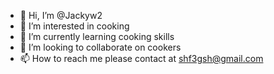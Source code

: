 - 👋 Hi, I’m @Jackyw2
- 👀 I’m interested in cooking
- 🌱 I’m currently learning cooking skills
- 💞️ I’m looking to collaborate on cookers
- 📫 How to reach me please contact at shf3gsh@gmail.com

<!---
Jackyw2/Jackyw2 is a ✨ special ✨ repository because its `README.md` (this file) appears on your GitHub profile.
You can click the Preview link to take a look at your changes.
--->
